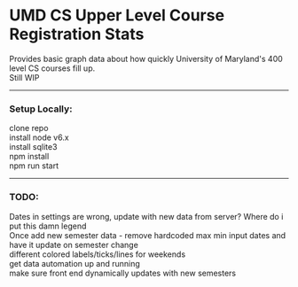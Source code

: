 # UMD CS Upper Level Course Registration Stats  
  
Provides basic graph data about how quickly University of Maryland's 400 level CS courses fill up.  
Still WIP
  
--------------------------    
  
### Setup Locally:  
clone repo   
install node v6.x  
install sqlite3  
npm install  
npm run start  
  
--------------------------  
  
### TODO:  
Dates in settings are wrong, update with new data from server?
Where do i put this damn legend  
Once add new semester data - remove hardcoded max min input dates and have it update on semester change  
different colored labels/ticks/lines for weekends  
get data automation up and running    
make sure front end dynamically updates with new semesters  

